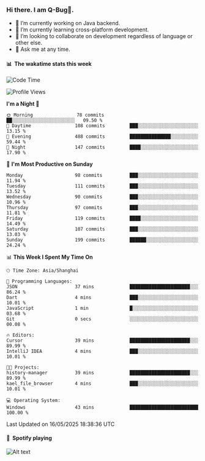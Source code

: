 ### Hi there. I am Q-Bug🐞.

- 🔭 I’m currently working on Java backend.
- 🌱 I’m currently learning cross-platform development.
- 👯 I’m looking to collaborate on development regardless of language or other else.
- 💬 Ask me at any time.

#### 📊 &nbsp;**The wakatime stats this week**  
<!--START_SECTION:waka-->
![Code Time](http://img.shields.io/badge/Code%20Time-324%20hrs%2019%20mins-blue)

![Profile Views](http://img.shields.io/badge/Profile%20Views-0-blue)

**I'm a Night 🦉** 

```text
🌞 Morning                78 commits          ██░░░░░░░░░░░░░░░░░░░░░░░   09.50 % 
🌆 Daytime                108 commits         ███░░░░░░░░░░░░░░░░░░░░░░   13.15 % 
🌃 Evening                488 commits         ███████████████░░░░░░░░░░   59.44 % 
🌙 Night                  147 commits         ████░░░░░░░░░░░░░░░░░░░░░   17.90 % 
```
📅 **I'm Most Productive on Sunday** 

```text
Monday                   98 commits          ███░░░░░░░░░░░░░░░░░░░░░░   11.94 % 
Tuesday                  111 commits         ███░░░░░░░░░░░░░░░░░░░░░░   13.52 % 
Wednesday                90 commits          ███░░░░░░░░░░░░░░░░░░░░░░   10.96 % 
Thursday                 97 commits          ███░░░░░░░░░░░░░░░░░░░░░░   11.81 % 
Friday                   119 commits         ████░░░░░░░░░░░░░░░░░░░░░   14.49 % 
Saturday                 107 commits         ███░░░░░░░░░░░░░░░░░░░░░░   13.03 % 
Sunday                   199 commits         ██████░░░░░░░░░░░░░░░░░░░   24.24 % 
```


📊 **This Week I Spent My Time On** 

```text
🕑︎ Time Zone: Asia/Shanghai

💬 Programming Languages: 
JSON                     37 mins             ██████████████████████░░░   86.24 % 
Dart                     4 mins              ███░░░░░░░░░░░░░░░░░░░░░░   10.01 % 
JavaScript               1 min               █░░░░░░░░░░░░░░░░░░░░░░░░   03.68 % 
Git                      0 secs              ░░░░░░░░░░░░░░░░░░░░░░░░░   00.08 % 

🔥 Editors: 
Cursor                   39 mins             ██████████████████████░░░   89.99 % 
IntelliJ IDEA            4 mins              ███░░░░░░░░░░░░░░░░░░░░░░   10.01 % 

🐱‍💻 Projects: 
history-manager          39 mins             ██████████████████████░░░   89.99 % 
kael_file_browser        4 mins              ███░░░░░░░░░░░░░░░░░░░░░░   10.01 % 

💻 Operating System: 
Windows                  43 mins             █████████████████████████   100.00 % 
```


 Last Updated on 16/05/2025 18:38:36 UTC
<!--END_SECTION:waka-->

#### 🎵 &nbsp;**Spotify playing**  
![Alt text](https://spotify-recently-played-readme.vercel.app/api?user=e5y1o4x7kdt9kf2blu4wvmb4s&unique={true|1|on|yes})
